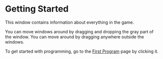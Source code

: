 # Getting Started
This window contains information about everything in the game.

You can move windows around by dragging and dropping the gray part of the window.
You can move around by dragging anywhere outside the windows.

To get started with programming, go to the [First Program](docs/first_program.md) page by clicking it.